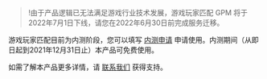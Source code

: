 >!由于产品逻辑已无法满足游戏行业技术发展，游戏玩家匹配 GPM 将于2022年7月1日下线，请您在2022年6月30日前完成服务迁移。

游戏玩家匹配目前为内测阶段，您可以填写 [内测申请](https://cloud.tencent.com/apply/p/txxnarye46) 申请使用。内测期间（从即日起到2021年12月31日止）本产品可免费使用。

如需了解本产品更多详情，请 [联系我们](https://cloud.tencent.com/about/connect) 获得支持。
